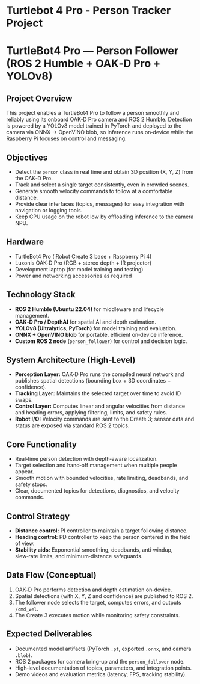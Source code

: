# Turtlebot 4 Pro - Person Tracker Project
# TurtleBot4 Pro — Person Follower (ROS 2 Humble + OAK‑D Pro + YOLOv8)

## Project Overview
This project enables a TurtleBot4 Pro to follow a person smoothly and reliably using its onboard OAK‑D Pro camera and ROS 2 Humble. Detection is powered by a YOLOv8 model trained in PyTorch and deployed to the camera via ONNX → OpenVINO blob, so inference runs on‑device while the Raspberry Pi focuses on control and messaging.

## Objectives
- Detect the `person` class in real time and obtain 3D position (X, Y, Z) from the OAK‑D Pro.
- Track and select a single target consistently, even in crowded scenes.
- Generate smooth velocity commands to follow at a comfortable distance.
- Provide clear interfaces (topics, messages) for easy integration with navigation or logging tools.
- Keep CPU usage on the robot low by offloading inference to the camera NPU.

## Hardware
- TurtleBot4 Pro (iRobot Create 3 base + Raspberry Pi 4)
- Luxonis OAK‑D Pro (RGB + stereo depth + IR projector)
- Development laptop (for model training and testing)
- Power and networking accessories as required

## Technology Stack
- **ROS 2 Humble (Ubuntu 22.04)** for middleware and lifecycle management.
- **OAK‑D Pro / DepthAI** for spatial AI and depth estimation.
- **YOLOv8 (Ultralytics, PyTorch)** for model training and evaluation.
- **ONNX + OpenVINO blob** for portable, efficient on‑device inference.
- **Custom ROS 2 node** (`person_follower`) for control and decision logic.

## System Architecture (High‑Level)
- **Perception Layer:** OAK‑D Pro runs the compiled neural network and publishes spatial detections (bounding box + 3D coordinates + confidence).
- **Tracking Layer:** Maintains the selected target over time to avoid ID swaps.
- **Control Layer:** Computes linear and angular velocities from distance and heading errors, applying filtering, limits, and safety rules.
- **Robot I/O:** Velocity commands are sent to the Create 3; sensor data and status are exposed via standard ROS 2 topics.

## Core Functionality
- Real‑time person detection with depth‑aware localization.
- Target selection and hand‑off management when multiple people appear.
- Smooth motion with bounded velocities, rate limiting, deadbands, and safety stops.
- Clear, documented topics for detections, diagnostics, and velocity commands.

## Control Strategy
- **Distance control:** PI controller to maintain a target following distance.
- **Heading control:** PD controller to keep the person centered in the field of view.
- **Stability aids:** Exponential smoothing, deadbands, anti‑windup, slew‑rate limits, and minimum‑distance safeguards.

## Data Flow (Conceptual)
1. OAK‑D Pro performs detection and depth estimation on‑device.
2. Spatial detections (with X, Y, Z and confidence) are published to ROS 2.
3. The follower node selects the target, computes errors, and outputs `/cmd_vel`.
4. The Create 3 executes motion while monitoring safety constraints.

## Expected Deliverables
- Documented model artifacts (PyTorch `.pt`, exported `.onnx`, and camera `.blob`).
- ROS 2 packages for camera bring‑up and the `person_follower` node.
- High‑level documentation of topics, parameters, and integration points.
- Demo videos and evaluation metrics (latency, FPS, tracking stability).
